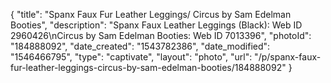 {
    "title": "Spanx Faux Fur Leather Leggings\/ Circus by Sam Edelman Booties",
    "description": "Spanx Faux Leather Leggings (Black): Web ID 2960426\nCircus by Sam Edelman Booties: Web ID 7013396",
    "photoId": "184888092",
    "date_created": "1543782386",
    "date_modified": "1546466795",
    "type": "captivate",
    "layout": "photo",
    "url": "\/p\/spanx-faux-fur-leather-leggings-circus-by-sam-edelman-booties\/184888092"
}